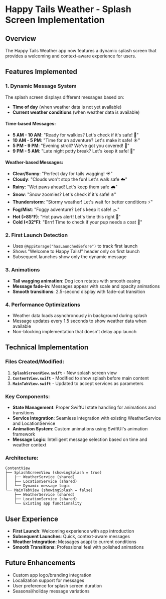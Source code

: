 # Happy Tails Weather - Splash Screen Implementation

## Overview
The Happy Tails Weather app now features a dynamic splash screen that provides a welcoming and context-aware experience for users.

## Features Implemented

### 1. Dynamic Message System
The splash screen displays different messages based on:
- **Time of day** (when weather data is not yet available)
- **Current weather conditions** (when weather data is available)

#### Time-based Messages:
- **5 AM - 10 AM**: "Ready for walkies? Let's check if it's safe! 🌅"
- **10 AM - 5 PM**: "Time for an adventure? Let's make it safe! ☀️"
- **5 PM - 9 PM**: "Evening stroll? We've got you covered! 🌆"
- **9 PM - 5 AM**: "Late night potty break? Let's keep it safe! 🌙"

#### Weather-based Messages:
- **Clear/Sunny**: "Perfect day for tails wagging! ☀️"
- **Cloudy**: "Clouds won't stop the fun! Let's walk safe ☁️"
- **Rainy**: "Wet paws ahead! Let's keep them safe 🌧️"
- **Snow**: "Snow zoomies? Let's check if it's safe! ❄️"
- **Thunderstorm**: "Stormy weather! Let's wait for better conditions ⚡"
- **Fog/Mist**: "Foggy adventure? Let's keep it safe! 🌫️"
- **Hot (>85°F)**: "Hot paws alert! Let's time this right 🥵"
- **Cold (<32°F)**: "Brrr! Time to check if your pup needs a coat 🧥"

### 2. First Launch Detection
- Uses `@AppStorage("hasLaunchedBefore")` to track first launch
- Shows "Welcome to Happy Tails!" header only on first launch
- Subsequent launches show only the dynamic message

### 3. Animations
- **Tail wagging animation**: Dog icon rotates with smooth easing
- **Message fade-in**: Messages appear with scale and opacity animations
- **Smooth transitions**: 2.5-second display with fade-out transition

### 4. Performance Optimizations
- Weather data loads asynchronously in background during splash
- Message updates every 1.5 seconds to show weather data when available
- Non-blocking implementation that doesn't delay app launch

## Technical Implementation

### Files Created/Modified:
1. **`SplashScreenView.swift`** - New splash screen view
2. **`ContentView.swift`** - Modified to show splash before main content
3. **`MainTabView.swift`** - Updated to accept services as parameters

### Key Components:
- **State Management**: Proper SwiftUI state handling for animations and transitions
- **Service Integration**: Seamless integration with existing WeatherService and LocationService
- **Animation System**: Custom animations using SwiftUI's animation framework
- **Message Logic**: Intelligent message selection based on time and weather context

### Architecture:
```
ContentView
├── SplashScreenView (showingSplash = true)
│   ├── WeatherService (shared)
│   ├── LocationService (shared)
│   └── Dynamic message logic
└── MainTabView (showingSplash = false)
    ├── WeatherService (shared)
    ├── LocationService (shared)
    └── Existing app functionality
```

## User Experience
- **First Launch**: Welcoming experience with app introduction
- **Subsequent Launches**: Quick, context-aware messages
- **Weather Integration**: Messages adapt to current conditions
- **Smooth Transitions**: Professional feel with polished animations

## Future Enhancements
- Custom app logo/branding integration
- Localization support for messages
- User preference for splash screen duration
- Seasonal/holiday message variations 